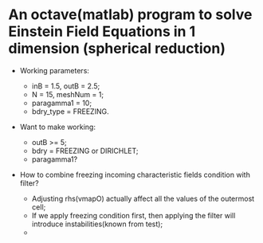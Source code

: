# An octave(matlab) program to solve Einstein Field Equations in 1 dimension (spherical reduction)

* Working parameters: 
    * inB = 1.5, outB = 2.5;
    * N = 15, meshNum = 1;
    * paragamma1 = 10;
    * bdry\_type = FREEZING.

* Want to make working: 
    * outB >= 5;
    * bdry = FREEZING or DIRICHLET;
    * paragamma1?

* How to combine freezing incoming characteristic fields condition with filter?
    * Adjusting rhs(vmapO) actually affect all the values of the outermost cell;
    * If we apply freezing condition first, then applying the filter will introduce instabilities(known from test);
    *   

